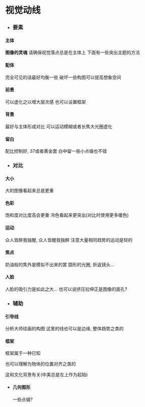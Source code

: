 # 视觉动线
- ### 要素
#### 主体
**图像的灵魂**
请确保视觉落点总是在主体上
下面有一些突出主题的方法
#### 配体
完全可见的话最好均衡一些
破坏一些构图可以提高想象空间
#### 前景
可以虚化之以增大层次感
也可以设置框架
#### 背景
最好与主体形成对比
可以运动模糊或者长焦大光圈虚化
#### 留白
配比控制好, 37或者黄金罢
白中留一些小点缀也不错
- ### 对比
#### 大小
大的图像看起来总是更重
#### 色彩
饱和度对比度高会更重
冷色看起来更突出(对比时使用更多暖色)
#### 运动
众人皆醉我独醒, 众人皆醒我独醉
注意大量相同趋势的运动是轻的
#### 焦点
奶油般的焦外是模拟不出来的罢
圆形的光圈, 折返镜头…
#### 人脸
人脸的吸引力是如此之大…
也可以说挤压拉伸正是图像的面孔?
- ### 辅助
#### 引导线
分析大师绘画的构图
这里的线也可以是边缘, 整体趋势之类的
#### 框架
框架属于一种已知

也可以理解为物体的位置对齐之类的

这和文化背景有关(中美总是左上作为起始)
- #### 几何图形
  
  一些点缀?